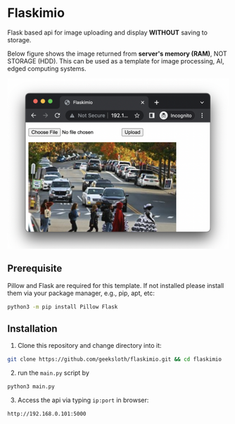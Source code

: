# Flaskimio
Flask based api for image uploading and display **WITHOUT** saving to storage.

Below figure shows the image returned from **server's memory (RAM)**, NOT STORAGE (HDD). This can be used as a template for image processing, AI, edged computing systems.

![Screenshot](static/uploaded.png)

## Prerequisite
Pillow and Flask are required for this template. If not installed please install them via your package manager, e.g., pip, apt, etc:
```bash
python3 -m pip install Pillow Flask
```

## Installation
1. Clone this repository and change directory into it:
```bash
git clone https://github.com/geeksloth/flaskimio.git && cd flaskimio
```
2. run the ```main.py``` script by
```python
python3 main.py
```
3. Access the api via typing ```ip:port``` in browser:
```bash
http://192.168.0.101:5000
```
